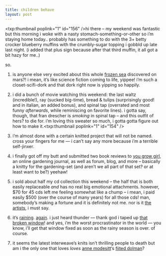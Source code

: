 ```yaml
---
title: children behave    
layout: post
---
```


<span class="pic"><txp:thumbnail poplink="1" id="156" /></span>hi there &#8211; my weekend was fantastic but this morning i woke with a nasty stomach-something-or-other so i&#8217;m staying home today.. probably has something to do with the 3+ betty crocker blueberry muffins with the crumbly-sugar topping i gobbld up late last night. (i added that plus sign because after that third muffin, it all got a bit hazy for me..) 

so. 

1) is anyone else very excited about this whole [frozen sea][1] discovered on mars?! i mean, it&#8217;s like science fiction coming to life, yippee! i&#8217;m such a closet-scifi-dork and that dork right now is yipping so happily.

2) i did a bunch of movie watching this weekend: the last waltz (incredible!), ray (sucked big-time), bread & tulips (surprisingly good! and in italian, an added bonus), and spinal tap (overrated and most funny *afterwards*, while reminiscing on favorite lines). i gotta say, though, that fran drescher is *smoking* in spinal tap &#8211; and this outfit of hers? to die for. i&#8217;m loving this sweater so much, i gotta gotta figure out how to make it.<span class="pic"><txp:thumbnail poplink="1" id="154" /></span>

3) i&#8217;m almost done with a certain knitted project that will not be named. cross your fingers for me &#8212; i can&#8217;t say any more because i&#8217;m a terrible self-jinxer. 

4) i finally got off my butt and submitted two book reviews to [you grow girl][2], an online gardening journal, as well as forum, blog, and more &#8211; basically a knitty for the gardening-set (and aren&#8217;t we all part of that set? or at least want to be?) yeehaw!

5) i sold about half my cd collection this weekend &#8211; the half that is both easily replaceable *and* has no real big emotional attachments. however, $70 for 45 cds left me feeling somewhat like a chump &#8211; i mean, i paid easily $500 (over the course of many years) for all those cds! man, somebody&#8217;s making a fortune and it is definitely not me. nor is it [the][3] [artists][4], i must say.

6) it&#8217;s [raining][5]. [again][6]. i just heard thunder &#8212; thank god i taped up [that broken window][7]! and yes, i&#8217;m the worst procrastinator in the world &#8212; you know, i&#8217;ll get that window fixed as soon as the rainy season is over. of course.

7) it seems the latest interweave&#8217;s knits isn&#8217;t thrilling people to death but am i the only one that loves *loves* [anne modesitt][8]&#8216;s [fiited dolman][9]?

 [1]: http://www.newscientist.com/article.ns?id=dn7039
 [2]: http://yougrowgirl.com
 [3]: http://www.downhillbattle.org/itunes/
 [4]: http://www.negativland.com/albini.html
 [5]: http://mellowtrouble.net/journal/156/
 [6]: http://mellowtrouble.net/journal/157
 [7]: http://mellowtrouble.net/journal/126
 [8]: http://modeknit.com/blog
 [9]: http://iwpshopinfo.interweave.com/Knits/2005newsletters/knitsspring2005projects.htm